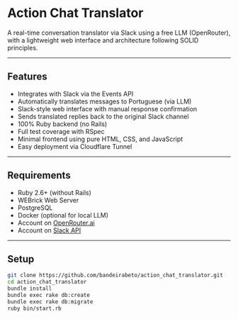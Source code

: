 # Action Chat Translator

A real-time conversation translator via Slack using a free LLM (OpenRouter), with a lightweight web interface and architecture following SOLID principles.

---

## Features

- Integrates with Slack via the Events API
- Automatically translates messages to Portuguese (via LLM)
- Slack-style web interface with manual response confirmation
- Sends translated replies back to the original Slack channel
- 100% Ruby backend (no Rails)
- Full test coverage with RSpec
- Minimal frontend using pure HTML, CSS, and JavaScript
- Easy deployment via Cloudflare Tunnel

---

## Requirements

- Ruby 2.6+ (without Rails)
- WEBrick Web Server
- PostgreSQL
- Docker (optional for local LLM)
- Account on [OpenRouter.ai](https://openrouter.ai)
- Account on [Slack API](https://api.slack.com/apps)

---

## Setup

```bash
git clone https://github.com/bandeirabeto/action_chat_translator.git
cd action_chat_translator
bundle install
bundle exec rake db:create
bundle exec rake db:migrate
ruby bin/start.rb
```
